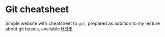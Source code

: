 # Git cheatsheet
Simple website with cheatsheet to `git`, prepared as addition to my lecture about git basics, available [HERE](https://docs.google.com/presentation/d/1APMv0wEm2XOngJDnZQfG-u9E2eL89W-6yGtNmrHXTxw/edit?usp=sharing)